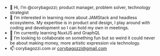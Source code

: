 - 👋 Hi, I’m @corybagozzi; product manager, problem solver, technology strategist
- 👀 I’m interested in learning more about JAMStack and headless ecosystems. My expertise is in product and design, I play around with coding and development so I can hold my own in meetings.
- 🌱 I’m currently learning NuxtJS and GraphQL
- 💞️ I’m looking to collaborate on something fun but so weird it could never be about making money, more artistic expression via technology.
- 📫 corybagozzi.com or corybagozzi@gmail.com

<!---
corybagozzi/corybagozzi is a ✨ special ✨ repository because its `README.md` (this file) appears on your GitHub profile.
You can click the Preview link to take a look at your changes.
--->
